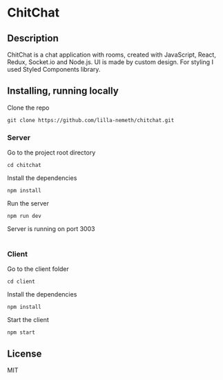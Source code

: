 # ChitChat

## Description

ChitChat is a chat application with rooms, created with JavaScript, React, Redux, Socket.io and Node.js. UI is made by custom design. For styling I used Styled Components library.

## Installing, running locally

Clone the repo

```
git clone https://github.com/lilla-nemeth/chitchat.git
```

### Server

Go to the project root directory

```
cd chitchat
```

Install the dependencies

```
npm install
```

Run the server

```
npm run dev
```

Server is running on port 3003
</br></br>

### Client

Go to the client folder

```
cd client
```

Install the dependencies

```
npm install
```

Start the client

```
npm start
```

## License

MIT
